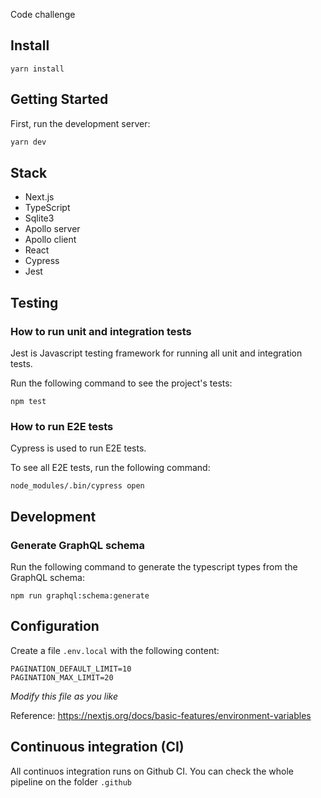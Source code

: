 Code challenge

## Install

```
yarn install
```

## Getting Started

First, run the development server:

```bash
yarn dev
```

## Stack

* Next.js
* TypeScript
* Sqlite3
* Apollo server
* Apollo client
* React
* Cypress
* Jest

## Testing

### How to run unit and integration tests

Jest is Javascript testing framework for running all unit and integration tests.

Run the following command to see the project's tests:
```
npm test
```

### How to run E2E tests

Cypress is used to run E2E tests.

To see all E2E tests, run the following command:
```
node_modules/.bin/cypress open
```

## Development

### Generate GraphQL schema

Run the following command to generate the typescript types from the GraphQL schema:
```
npm run graphql:schema:generate
```

## Configuration


Create a file `.env.local` with the following content:
```
PAGINATION_DEFAULT_LIMIT=10
PAGINATION_MAX_LIMIT=20
```

*Modify this file as you like*

Reference: https://nextjs.org/docs/basic-features/environment-variables

## Continuous integration (CI)

All continuos integration runs on Github CI. You can check the whole pipeline on the folder `.github`